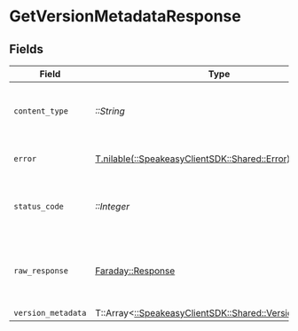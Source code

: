 # GetVersionMetadataResponse


## Fields

| Field                                                                                             | Type                                                                                              | Required                                                                                          | Description                                                                                       |
| ------------------------------------------------------------------------------------------------- | ------------------------------------------------------------------------------------------------- | ------------------------------------------------------------------------------------------------- | ------------------------------------------------------------------------------------------------- |
| `content_type`                                                                                    | *::String*                                                                                        | :heavy_check_mark:                                                                                | HTTP response content type for this operation                                                     |
| `error`                                                                                           | [T.nilable(::SpeakeasyClientSDK::Shared::Error)](../../models/shared/error.md)                    | :heavy_minus_sign:                                                                                | Default error response                                                                            |
| `status_code`                                                                                     | *::Integer*                                                                                       | :heavy_check_mark:                                                                                | HTTP response status code for this operation                                                      |
| `raw_response`                                                                                    | [Faraday::Response](https://www.rubydoc.info/gems/faraday/Faraday/Response)                       | :heavy_check_mark:                                                                                | Raw HTTP response; suitable for custom response parsing                                           |
| `version_metadata`                                                                                | T::Array<[::SpeakeasyClientSDK::Shared::VersionMetadata](../../models/shared/versionmetadata.md)> | :heavy_minus_sign:                                                                                | OK                                                                                                |